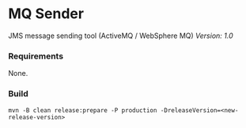 # MQ Sender
JMS message sending tool (ActiveMQ / WebSphere MQ)
_Version: 1.0_

### Requirements
None.

### Build
    mvn -B clean release:prepare -P production -DreleaseVersion=<new-release-version>
